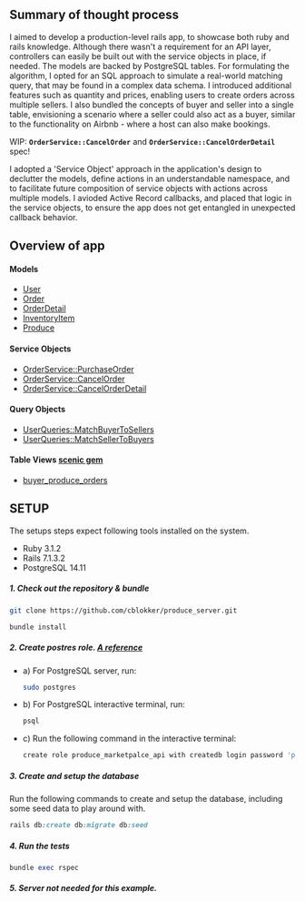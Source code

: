 ## Summary of thought process

I aimed to develop a production-level rails app, to showcase both ruby and rails knowledge. Although there wasn't a requirement for an API layer, controllers can easily be built out with the service objects in place, if needed. The models are backed by PostgreSQL tables. For formulating the algorithm, I opted for an SQL approach to simulate a real-world matching query, that may be found in a complex data schema. I introduced additional features such as quantity and prices, enabling users to create orders across multiple sellers. I also bundled the concepts of buyer and seller into a single table, envisioning a scenario where a seller could also act as a buyer, similar to the functionality on Airbnb - where a host can also make bookings.

WIP:  **`OrderService::CancelOrder`** and **`OrderService::CancelOrderDetail`** spec!

I adopted a 'Service Object' approach in the application's design to declutter the models, define actions in an understandable namespace, and to facilitate future composition of service objects with actions across multiple models. I avioded Active Record callbacks, and placed that logic in the service objects, to ensure the app does not get entangled in unexpected callback behavior.

## Overview of app

#### Models
- [User](https://github.com/cblokker/produce_server/blob/main/app/models/user.rb)
- [Order](https://github.com/cblokker/produce_server/blob/main/app/models/order.rb)
- [OrderDetail](https://github.com/cblokker/produce_server/blob/main/app/models/order_detail.rb)
- [InventoryItem](https://github.com/cblokker/produce_server/blob/main/app/models/inventory_item.rb)
- [Produce](https://github.com/cblokker/produce_server/blob/main/app/models/produce.rb)

#### Service Objects
- [OrderService::PurchaseOrder](https://github.com/cblokker/produce_server/blob/main/app/services/order_service/purchase_order.rb)
- [OrderService::CancelOrder](https://github.com/cblokker/produce_server/blob/main/app/services/order_service/cancel_order.rb)
- [OrderService::CancelOrderDetail](https://github.com/cblokker/produce_server/blob/main/app/services/order_service/cancel_order_detail.rb)

#### Query Objects
- [UserQueries::MatchBuyerToSellers](https://github.com/cblokker/produce_server/blob/main/app/queries/user_queries/match_buyer_to_sellers.rb)
- [UserQueries::MatchSellerToBuyers](https://github.com/cblokker/produce_server/blob/main/app/queries/user_queries/match_seller_to_buyers.rb)

#### Table Views [scenic gem](https://github.com/scenic-views/scenic)
- [buyer_produce_orders](https://github.com/cblokker/produce_server/blob/main/db/views/buyer_produce_orders_v01.sql)


## SETUP

The setups steps expect following tools installed on the system.

- Ruby 3.1.2
- Rails 7.1.3.2
- PostgreSQL 14.11

##### 1. Check out the repository & bundle

```bash
git clone https://github.com/cblokker/produce_server.git
```

```bash
bundle install
```

##### 2. Create postres role. [A reference](https://www.digitalocean.com/community/tutorials/how-to-set-up-ruby-on-rails-with-postgres)
 - a) For PostgreSQL server, run:
   ```bash
   sudo postgres
   ```
 - b) For PostgreSQL interactive terminal, run:
   ```bash
   psql
   ```
 - c) Run the following command in the interactive terminal:
 
   ```bash
   create role produce_marketpalce_api with createdb login password 'password1';
   ```


##### 3. Create and setup the database

Run the following commands to create and setup the database, including some seed data to play around with.

```ruby
rails db:create db:migrate db:seed
```

##### 4. Run the tests


```ruby
bundle exec rspec
```

##### 5. Server not needed for this example.




